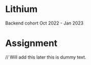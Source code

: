 # Lithium
Backend cohort Oct 2022 - Jan 2023


# Assignment
// Will add this later
this is dummy text.